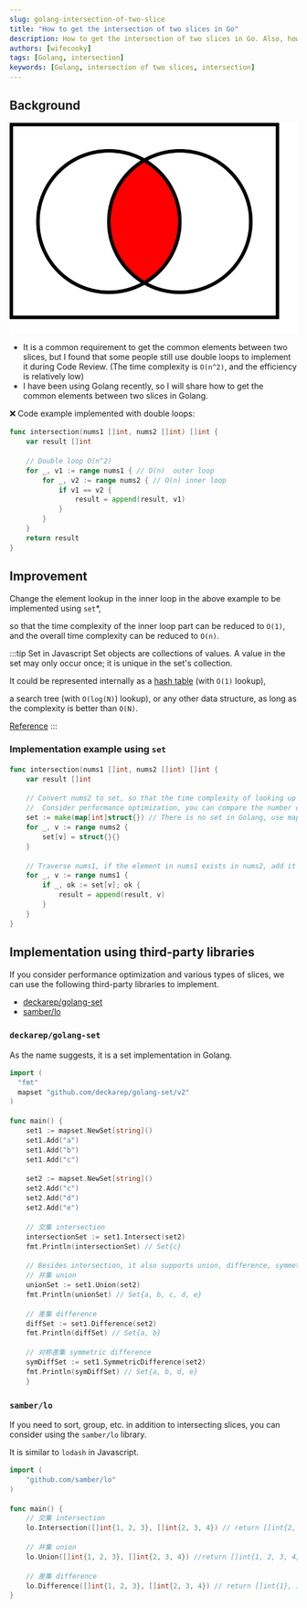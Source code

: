 ```yaml
---
slug: golang-intersection-of-two-slice
title: "How to get the intersection of two slices in Go"
description: How to get the intersection of two slices in Go. Also, how to use third-party libraries to implement it.
authors: [wifecooky]
tags: [Golang, intersection]
keywords: [Golang, intersection of two slices, intersection]
---
```


## Background

![img](intersection.svg)

- It is a common requirement to get the common elements between two slices, but I found that some people still use double loops to implement it during Code Review. (The time complexity is `O(n^2)`, and the efficiency is relatively low)
- I have been using Golang recently, so I will share how to get the common elements between two slices in Golang.

❌ Code example implemented with double loops:

```go
func intersection(nums1 []int, nums2 []int) []int {
    var result []int

    // Double loop O(n^2)
    for _, v1 := range nums1 { // O(n)  outer loop
        for _, v2 := range nums2 { // O(n) inner loop
            if v1 == v2 {
                result = append(result, v1)
            }
        }
    }
    return result
}
```

## Improvement

Change the element lookup in the inner loop in the above example to be implemented using `set`\*,

so that the time complexity of the inner loop part can be reduced to `O(1)`, and the overall time complexity can be reduced to `O(n)`.

:::tip Set in Javascript
Set objects are collections of values. A value in the set may only occur once; it is unique in the set's collection.

It could be represented internally as a [hash table](https://en.wikipedia.org/wiki/Hash_table) (with `O(1)` lookup),

a search tree (with `O(log(N)`) lookup), or any other data structure, as long as the complexity is better than `O(N)`.

[Reference](https://developer.mozilla.org/en-US/docs/Web/JavaScript/Reference/Global_Objects/Set)
:::

### Implementation example using `set`

```go {12} showLineNumbers
func intersection(nums1 []int, nums2 []int) []int {
    var result []int

    // Convert nums2 to set, so that the time complexity of looking up elements in nums2 becomes O(1).
    //  Consider performance optimization, you can compare the number of elements in nums1 and nums2, and convert the slice with more elements into set.
    set := make(map[int]struct{}) // There is no set in Golang, use map to implement. struct{} is an empty structure to save memory.
    for _, v := range nums2 {
        set[v] = struct{}{}
    }

    // Traverse nums1, if the element in nums1 exists in nums2, add it to result
    for _, v := range nums1 {
        if _, ok := set[v]; ok {
            result = append(result, v)
        }
    }
}
```

## Implementation using third-party libraries

If you consider performance optimization and various types of slices, we can use the following third-party libraries to implement.

- [deckarep/golang-set](https://github.com/deckarep/golang-set)
- [samber/lo](https://github.com/samber/lo)

### `deckarep/golang-set`

As the name suggests, it is a set implementation in Golang.

```go
import (
  "fmt"
  mapset "github.com/deckarep/golang-set/v2"
)

func main() {
    set1 := mapset.NewSet[string]()
    set1.Add("a")
    set1.Add("b")
    set1.Add("c")

    set2 := mapset.NewSet[string]()
    set2.Add("c")
    set2.Add("d")
    set2.Add("e")

    // 交集 intersection
    intersectionSet := set1.Intersect(set2)
    fmt.Println(intersectionSet) // Set{c}

    // Besides intersection, it also supports union, difference, symmetric difference, etc.
    // 并集 union
    unionSet := set1.Union(set2)
    fmt.Println(unionSet) // Set{a, b, c, d, e}

    // 差集 difference
    diffSet := set1.Difference(set2)
    fmt.Println(diffSet) // Set{a, b}

    // 对称差集 symmetric difference
    symDiffSet := set1.SymmetricDifference(set2)
    fmt.Println(symDiffSet) // Set{a, b, d, e}
    }
```

### `samber/lo`

If you need to sort, group, etc. in addition to intersecting slices, you can consider using the `samber/lo` library.

It is similar to `lodash` in Javascript.

```go
import (
    "github.com/samber/lo"
)

func main() {
    // 交集 intersection
    lo.Intersection([]int{1, 2, 3}, []int{2, 3, 4}) // return []int{2, 3}

    // 并集 union
    lo.Union([]int{1, 2, 3}, []int{2, 3, 4}) //return []int{1, 2, 3, 4}

    // 差集 difference
    lo.Difference([]int{1, 2, 3}, []int{2, 3, 4}) // return []int{1}, []int{4}
}
```
